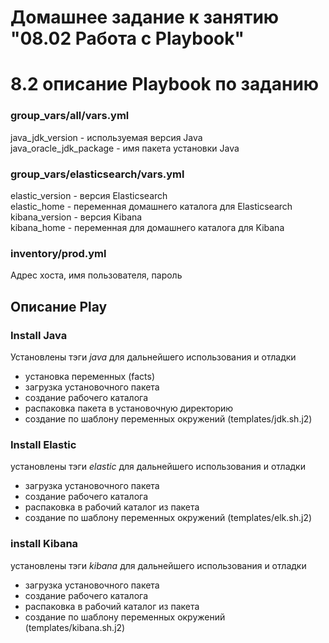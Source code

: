 # Домашнее задание к занятию "08.02 Работа с Playbook"

# 8.2 описание Playbook по заданию

### group_vars/all/vars.yml
java_jdk_version - используемая версия Java  
java_oracle_jdk_package - имя пакета установки Java

### group_vars/elasticsearch/vars.yml
elastic_version - версия Elasticsearch  
elastic_home - переменная домашнего каталога для Elasticsearch  
kibana_version - версия Kibana  
kibana_home - переменная для домашнего каталога для Kibana  

### inventory/prod.yml
Адрес хоста, имя пользователя, пароль

## Описание Play 

### Install Java
Установлены тэги *java* для дальнейшего использования и отладки 
 - установка переменных (facts)
 - загрузка установочного пакета
 - создание рабочего каталога
 - распаковка пакета в установочную директорию
 - создание по шаблону переменных окружений (templates/jdk.sh.j2)
### Install Elastic
 установлены тэги *elastic* для дальнейшего использования и отладки 
 - загрузка установочного пакета 
 - создание рабочего каталога
 - распаковка в рабочий каталог из пакета
 - создание по шаблону переменных окружений (templates/elk.sh.j2)

### install Kibana
 установлены тэги *kibana* для дальнейшего использования и отладки 
 - загрузка установочного пакета 
 - создание рабочего каталога
 - распаковка в рабочий каталог из пакета
 - создание по шаблону переменных окружений (templates/kibana.sh.j2)
